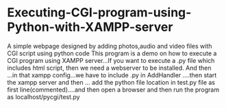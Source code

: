 # Executing-CGI-program-using-Python-with-XAMPP-server
A simple webpage designed by adding photos,audio and video files with CGI script using python code
This program is a demo on how to execute a CGI program using XAMPP server...If you want to execute a .py file which includes html script, then we need a webserver to be installed. And then ...in that xampp config...we have to include .py in AddHandler ....then start the xampp server and then ... add the python file location in test.py file as first line(commented)....and then open a browser and then run the program as localhost/pycgi/test.py
